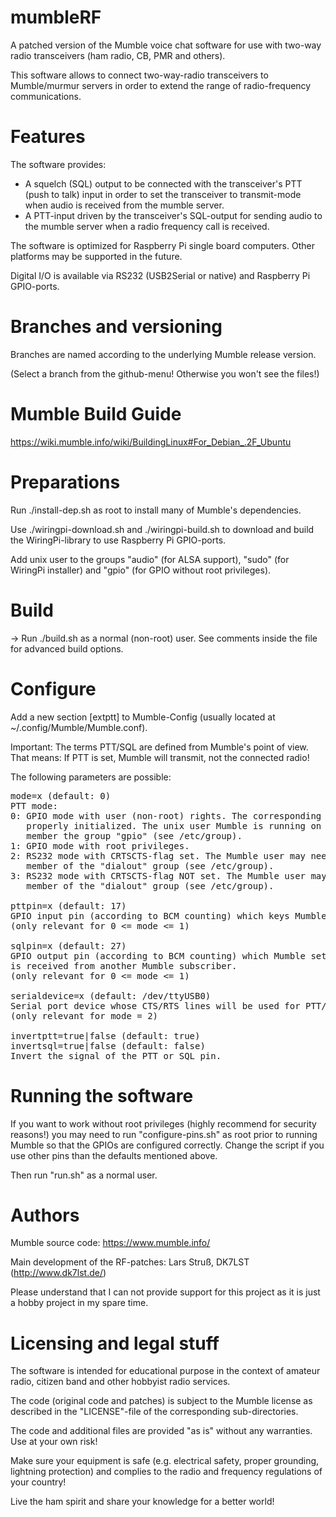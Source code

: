 # mumbleRF
A patched version of the Mumble voice chat software for use with two-way radio transceivers (ham radio, CB, PMR and others).

This software allows to connect two-way-radio transceivers to Mumble/murmur servers in order to extend the range of radio-frequency communications.

# Features
The software provides:
- A squelch (SQL) output to be connected with the transceiver's PTT (push to talk) input in order to set the transceiver to transmit-mode when audio is received from the mumble server.
- A PTT-input driven by the transceiver's SQL-output for sending audio to the mumble server when a radio frequency call is received.

The software is optimized for Raspberry Pi single board computers. Other platforms may be supported in the future.

Digital I/O is available via RS232 (USB2Serial or native) and Raspberry Pi GPIO-ports.

# Branches and versioning
Branches are named according to the underlying Mumble release version.

(Select a branch from the github-menu! Otherwise you won't see the files!)

# Mumble Build Guide
https://wiki.mumble.info/wiki/BuildingLinux#For_Debian_.2F_Ubuntu

# Preparations
Run ./install-dep.sh as root to install many of Mumble's dependencies.

Use ./wiringpi-download.sh and ./wiringpi-build.sh to download and build
the WiringPi-library to use Raspberry Pi GPIO-ports.

Add unix user to the groups "audio" (for ALSA support), "sudo" (for
WiringPi installer) and "gpio" (for GPIO without root privileges).

# Build
-> Run ./build.sh as a normal (non-root) user.
See comments inside the file for advanced build options.

# Configure
Add a new section
[extptt]
to Mumble-Config (usually located at ~/.config/Mumble/Mumble.conf).

Important: The terms PTT/SQL are defined from Mumble's point of view.
That means: If PTT is set, Mumble will transmit, not the connected radio!

The following parameters are possible:

<pre>
mode=x (default: 0)
PTT mode:
0: GPIO mode with user (non-root) rights. The corresponding pins have to be
   properly initialized. The unix user Mumble is running on may need to be a
   member the group "gpio" (see /etc/group).
1: GPIO mode with root privileges.
2: RS232 mode with CRTSCTS-flag set. The Mumble user may need to be a
   member of the "dialout" group (see /etc/group).
3: RS232 mode with CRTSCTS-flag NOT set. The Mumble user may need to be a
   member of the "dialout" group (see /etc/group).

pttpin=x (default: 17)
GPIO input pin (according to BCM counting) which keys Mumble transmit.
(only relevant for 0 <= mode <= 1)

sqlpin=x (default: 27)
GPIO output pin (according to BCM counting) which Mumble sets when audio
is received from another Mumble subscriber.
(only relevant for 0 <= mode <= 1)

serialdevice=x (default: /dev/ttyUSB0)
Serial port device whose CTS/RTS lines will be used for PTT/SQL keying
(only relevant for mode = 2)

invertptt=true|false (default: true)
invertsql=true|false (default: false)
Invert the signal of the PTT or SQL pin.
</pre>

# Running the software
If you want to work without root privileges (highly recommend for
security reasons!) you may need to run "configure-pins.sh" as root prior
to running Mumble so that the GPIOs are configured correctly. Change the
script if you use other pins than the defaults mentioned above.

Then run "run.sh" as a normal user.

# Authors
Mumble source code: https://www.mumble.info/

Main development of the RF-patches: Lars Struß, DK7LST (http://www.dk7lst.de/)

Please understand that I can not provide support for this project as it is just a hobby project in my spare time.

# Licensing and legal stuff
The software is intended for educational purpose in the context of amateur radio, citizen band and other hobbyist radio services.

The code (original code and patches) is subject to the Mumble license as described in the "LICENSE"-file of the corresponding sub-directories.

The code and additional files are provided "as is" without any warranties. Use at your own risk!

Make sure your equipment is safe (e.g. electrical safety, proper grounding, lightning protection) and complies to the radio and frequency regulations of your country!

Live the ham spirit and share your knowledge for a better world!
